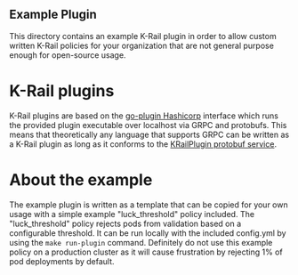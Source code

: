 Example Plugin
--------------

This directory contains an example K-Rail plugin in order to allow custom written K-Rail policies for your organization that are not general purpose enough for open-source usage.

# K-Rail plugins
K-Rail plugins are based on the [go-plugin Hashicorp](https://github.com/hashicorp/go-plugin/) interface which runs the provided plugin executable over localhost via GRPC and protobufs. This means that theoretically any language that supports GRPC can be written as a K-Rail plugin as long as it conforms to the [KRailPlugin protobuf service](../proto/plugin.proto).

# About the example
The example plugin is written as a template that can be copied for your own usage with a simple example "luck_threshold" policy included. The "luck_threshold" policy rejects pods from validation based on a configurable threshold. It can be run locally with the included config.yml by using the `make run-plugin` command. Definitely do not use this example policy on a production cluster as it will cause frustration by rejecting 1% of pod deployments by default.
